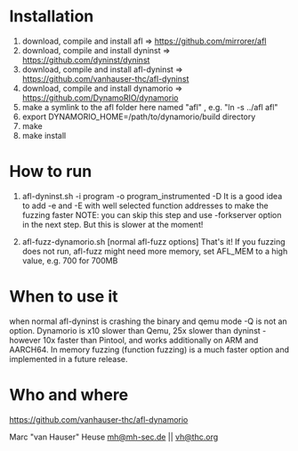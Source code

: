 Installation
============
1. download, compile and install afl => https://github.com/mirrorer/afl
2. download, compile and install dyninst => https://github.com/dyninst/dyninst
3. download, compile and install afl-dyninst  => https://github.com/vanhauser-thc/afl-dyninst
4. download, compile and install dynamorio => https://github.com/DynamoRIO/dynamorio
5. make a symlink to the afl folder here named "afl" , e.g. "ln -s ../afl afl"
6. export DYNAMORIO_HOME=/path/to/dynamorio/build directory
7. make
8. make install


How to run
==========
1. afl-dyninst.sh -i program -o program_instrumented -D
It is a good idea to add -e and -E with well selected function addresses to
make the fuzzing faster
NOTE: you can skip this step and use -forkserver option in the next step.
But this is slower at the moment!

2. afl-fuzz-dynamorio.sh [normal afl-fuzz options]
That's it! If you fuzzing does not run, afl-fuzz might need more memory, set
AFL_MEM to a high value, e.g. 700 for 700MB


When to use it
==============
when normal afl-dyninst is crashing the binary and qemu mode -Q is not
an option.
Dynamorio is x10 slower than Qemu, 25x slower than dyninst - however 10x
faster than Pintool, and works additionally on ARM and AARCH64.
In memory fuzzing (function fuzzing) is a much faster option and implemented
in a future release.


Who and where
=============
https://github.com/vanhauser-thc/afl-dynamorio

Marc "van Hauser" Heuse <mh@mh-sec.de> || <vh@thc.org>

